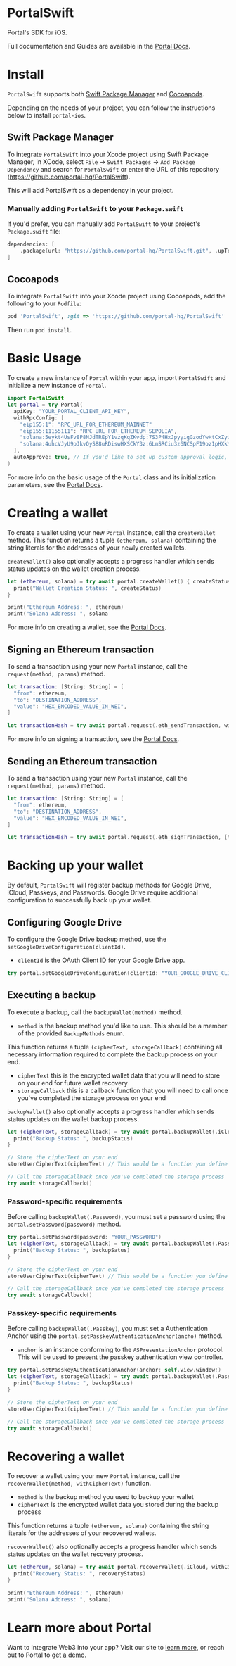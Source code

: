 # PortalSwift

Portal's SDK for iOS.

Full documentation and Guides are available in the [Portal Docs](https://docs.portalhq.io/sdk/native-ios).

# Install

`PortalSwift` supports both [Swift Package Manager](https://www.swift.org/package-manager/) and [Cocoapods](https://cocoapods.org/).

Depending on the needs of your project, you can follow the instructions below to install `portal-ios`.

## Swift Package Manager

To integrate `PortalSwift` into your Xcode project using Swift Package Manager, in XCode, select `File` -> `Swift Packages` -> `Add Package Dependency` and search for `PortalSwift` or enter the URL of this repository (https://github.com/portal-hq/PortalSwift).

This will add PortalSwift as a dependency in your project.

### Manually adding `PortalSwift` to your `Package.swift`

If you'd prefer, you can manually add `PortalSwift` to your project's `Package.swift` file:

```swift
dependencies: [
    .package(url: "https://github.com/portal-hq/PortalSwift.git", .upToNextMajor(from: "2.0.9"))
]
```

## Cocoapods

To integrate `PortalSwift` into your Xcode project using Cocoapods, add the following to your `Podfile`:

```ruby
pod 'PortalSwift', :git => 'https://github.com/portal-hq/PortalSwift'
```

Then run `pod install`.

# Basic Usage

To create a new instance of `Portal` within your app, import `PortalSwift` and initialize a new instance of `Portal`.

```swift
import PortalSwift
let portal = try Portal(
  apiKey: "YOUR_PORTAL_CLIENT_API_KEY",
  withRpcConfig: [
    "eip155:1": "RPC_URL_FOR_ETHEREUM_MAINNET"
    "eip155:11155111": "RPC_URL_FOR_ETHEREUM_SEPOLIA",
    "solana:5eykt4UsFv8P8NJdTREpY1vzqKqZKvdp:7S3P4HxJpyyigGzodYwHtCxZyUQe9JiBMHyRWXArAaKv": "RPC_URL_FOR_SOLANA_MAINNET",
    "solana:4uhcVJyU9pJkvQyS88uRDiswHXSCkY3z:6LmSRCiu3z6NCSpF19oz1pHXkYkN4jWbj9K1nVELpDkT": "RPC_URL_FOR_SOLANA_TESTNET",
  ],
  autoApprove: true, // If you'd like to set up custom approval logic, you can leave this out
)
```

For more info on the basic usage of the `Portal` class and its initialization parameters, see the [Portal Docs](https://docs.portalhq.io/sdk/native-ios).

# Creating a wallet

To create a wallet using your new `Portal` instance, call the `createWallet` method. This function returns a tuple `(ethereum, solana)` containing the string literals for the addresses of your newly created wallets.

`createWallet()` also optionally accepts a progress handler which sends status updates on the wallet creation process.

```swift
let (ethereum, solana) = try await portal.createWallet() { createStatus in
  print("Wallet Creation Status: ", createStatus)
}

print("Ethereum Address: ", ethereum)
print("Solana Address: ", solana
```

For more info on creating a wallet, see the [Portal Docs](https://docs.portalhq.io/sdk/native-ios/creating-a-wallet).

## Signing an Ethereum transaction

To send a transaction using your new `Portal` instance, call the `request(method, params)` method.

```swift
let transaction: [String: String] = [
  "from": ethereum,
  "to": "DESTINATION_ADDRESS",
  "value": "HEX_ENCODED_VALUE_IN_WEI",
]

let transactionHash = try await portal.request(.eth_sendTransaction, withParams: [transaction])
```

For more info on signing a transaction, see the [Portal Docs](https://docs.portalhq.io/sdk/native-ios/signing-a-transaction).

## Sending an Ethereum transaction

To send a transaction using your new `Portal` instance, call the `request(method, params)` method.

```swift
let transaction: [String: String] = [
  "from": ethereum,
  "to": "DESTINATION_ADDRESS",
  "value": "HEX_ENCODED_VALUE_IN_WEI",
]

let transactionHash = try await portal.request(.eth_signTransaction, [transaction])
```

# Backing up your wallet

By default, `PortalSwift` will register backup methods for Google Drive, iCloud, Passkeys, and Passwords. Google Drive require additional configuration to successfully back up your wallet.

## Configuring Google Drive

To configure the Google Drive backup method, use the `setGoogleDriveConfiguration(clientId)`.

- `clientId` is the OAuth Client ID for your Google Drive app.

```swift
try portal.setGoogleDriveConfiguration(clientId: "YOUR_GOOGLE_DRIVE_CLIENT_ID")
```

## Executing a backup

To execute a backup, call the `backupWallet(method)` method.

- `method` is the backup method you'd like to use. This should be a member of the provided `BackupMethods` enum.

This function returns a tuple `(cipherText, storageCallback)` containing all necessary information required to complete the backup process on your end.

- `cipherText` this is the encrypted wallet data that you will need to store on your end for future wallet recovery
- `storageCallback` this is a callback function that you will need to call once you've completed the storage process on your end

`backupWallet()` also optionally accepts a progress handler which sends status updates on the wallet backup process.

```swift
let (cipherText, storageCallback) = try await portal.backupWallet(.iCloud) { backupStatus in
  print("Backup Status: ", backupStatus)
}

// Store the cipherText on your end
storeUserCipherText(cipherText) // This would be a function you define to store the cipherText

// Call the storageCallback once you've completed the storage process
try await storageCallback()
```

### Password-specific requirements

Before calling `backupWallet(.Password)`, you must set a password using the `portal.setPassword(password)` method.

```swift
try portal.setPassword(password: "YOUR_PASSWORD")
let (cipherText, storageCallback) = try await portal.backupWallet(.Password) { backupStatus in
  print("Backup Status: ", backupSatus)
}

// Store the cipherText on your end
storeUserCipherText(cipherText) // This would be a function you define to store the cipherText

// Call the storageCallback once you've completed the storage process
try await storageCallback()
```

### Passkey-specific requirements

Before calling `backupWallet(.Passkey)`, you must set a Authentication Anchor using the `portal.setPasskeyAuthenticationAnchor(ancho)` method.

- `anchor` is an instance conforming to the `ASPresentationAnchor` protocol. This will be used to present the passkey authentication view controller.

```swift
try portal.setPasskeyAuthenticationAnchor(anchor: self.view.window!)
let (cipherText, storageCallback) = try await portal.backupWallet(.Passkey) { backupStatus in
  print("Backup Status: ", backupStatus)
}

// Store the cipherText on your end
storeUserCipherText(cipherText) // This would be a function you define to store the cipherText

// Call the storageCallback once you've completed the storage process
try await storageCallback()
```

# Recovering a wallet

To recover a wallet using your new `Portal` instance, call the `recoverWallet(method, withCipherText)` function.

- `method` is the backup method you used to backup your wallet
- `cipherText` is the encrypted wallet data you stored during the backup process

This function returns a tuple `(ethereum, solana)` containing the string literals for the addresses of your recovered wallets.

`recoverWallet()` also optionally accepts a progress handler which sends status updates on the wallet recovery process.

```swift
let (ethereum, solana) = try await portal.recoverWallet(.iCloud, withCipherText: cipherText) { recoveryStatus in
  print("Recovery Status: ", recoveryStatus)
}

print("Ethereum Address: ", ethereum)
print("Solana Address: ", solana)
```

# Learn more about Portal

Want to integrate Web3 into your app? Visit our site to [learn more](https://portalhq.io), or reach out to Portal to [get a demo](https://www.portalhq.io/book-demo).
